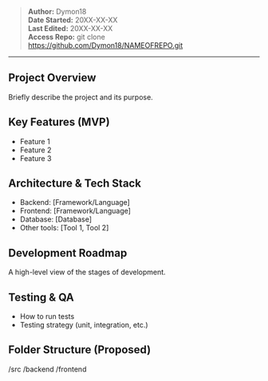 > **Author:** Dymon18  
> **Date Started:** 20XX-XX-XX  
> **Last Edited:** 20XX-XX-XX   
> **Access Repo:** 
git clone https://github.com/Dymon18/NAMEOFREPO.git

---

## Project Overview

Briefly describe the project and its purpose.

## Key Features (MVP)

- Feature 1
- Feature 2
- Feature 3

## Architecture & Tech Stack

- Backend: [Framework/Language]
- Frontend: [Framework/Language]
- Database: [Database]
- Other tools: [Tool 1, Tool 2]

## Development Roadmap

A high-level view of the stages of development.

## Testing & QA

- How to run tests
- Testing strategy (unit, integration, etc.)

## Folder Structure (Proposed)
/src
/backend
/frontend



